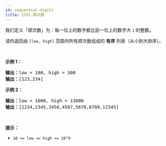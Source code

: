```yaml
---
id: sequential-digits
title: 1291.顺次数
---
```

我们定义「顺次数」为：每一位上的数字都比前一位上的数字大 <code>1</code> 的整数。

请你返回由 <code>[low, high]</code> 范围内所有顺次数组成的 **有序** 列表（从小到大排序）。

 

**示例 1：**


<pre><strong>输出：</strong>low = 100, high = 300<br/><strong>输出：</strong>[123,234]<br/></pre>

**示例 2：**


<pre><strong>输出：</strong>low = 1000, high = 13000<br/><strong>输出：</strong>[1234,2345,3456,4567,5678,6789,12345]<br/></pre>

 

**提示：**


- <code>10 &lt;= low &lt;= high &lt;= 10^9</code>
